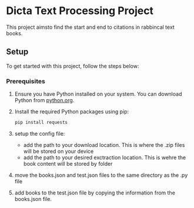 # Dicta Text Processing Project

This project aimsto find the start and end to citations in rabbincal text books. 

## Setup

To get started with this project, follow the steps below:

### Prerequisites

1. Ensure you have Python installed on your system. You can download Python from [python.org](https://www.python.org/).
2. Install the required Python packages using pip:

   ```sh
   pip install requests

3. setup the config file:
     - add the path to your download location. This is where the .zip files will be stored on your device
     - add the path to your desired exctraction location. This is wehre the book content will be stored by folder

4. move the books.json and test.json files to the same directory as the .py file
5. add books to the test.json file by copying the information from the books.json file. 
